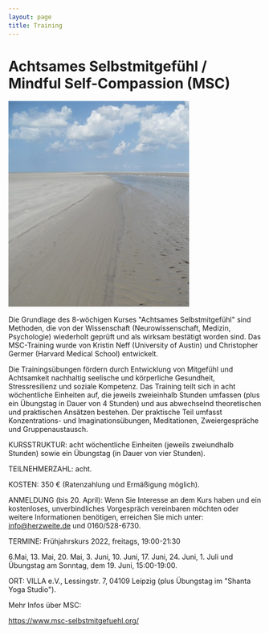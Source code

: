 ```yaml
---
layout: page
title: Training
---
```


# Achtsames Selbstmitgefühl / Mindful Self-Compassion (MSC)


![Bild zu Training](/images/training.jpg)

Die Grundlage des 8-wöchigen Kurses "Achtsames Selbstmitgefühl" sind Methoden, die von der Wissenschaft (Neurowissenschaft, 
Medizin, Psychologie) wiederholt geprüft und als wirksam bestätigt worden sind. Das MSC-Training wurde von Kristin Neff (University of Austin) und Christopher Germer (Harvard Medical School) entwickelt. 

Die Trainingsübungen fördern durch Entwicklung von Mitgefühl und Achtsamkeit nachhaltig seelische und körperliche Gesundheit, Stressresilienz und soziale Kompetenz. Das Training teilt sich in acht wöchentliche Einheiten auf, die jeweils zweieinhalb Stunden umfassen (plus ein Übungstag in Dauer von 4 Stunden) und aus abwechselnd theoretischen und praktischen Ansätzen bestehen. Der praktische Teil umfasst Konzentrations- und
Imaginationsübungen, Meditationen, Zweiergespräche und Gruppenaustausch.

KURSSTRUKTUR:
acht wöchentliche Einheiten (jeweils zweiundhalb Stunden) sowie ein Übungstag (in Dauer von vier Stunden).

TEILNEHMERZAHL: acht.

KOSTEN:
350 € (Ratenzahlung und Ermäßigung möglich).

ANMELDUNG (bis 20. April):
Wenn Sie Interesse an dem Kurs haben und ein kostenloses, unverbindliches Vorgespräch vereinbaren möchten oder weitere Informationen benötigen, erreichen Sie mich unter: info@herzweite.de und 0160/528-6730.

TERMINE:
Frühjahrskurs 2022, freitags, 19:00-21:30 

6.Mai, 13. Mai, 20. Mai, 3. Juni, 10. Juni, 17. Juni, 24. Juni, 1. Juli und Übungstag am Sonntag, dem 19. Juni, 15:00-19:00.

ORT: VILLA e.V., Lessingstr. 7, 04109 Leipzig (plus Übungstag im "Shanta Yoga Studio").

Mehr Infos über MSC: 

https://www.msc-selbstmitgefuehl.org/




